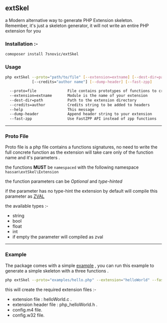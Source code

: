 ## extSkel

a Modern alternative way to generate PHP Extension skeleton.  
Remember, it's just a skeleton generator, it will not write an entire PHP
extension for you

### Installation :-

```sh
comoposer install 7snovic/extSkel
```

### Usage

```sh
php extSkel --proto="path/to/file" [--extension=extname] [--dest-dir=path]
            [--credits="author name"] [--dump-header] [--fast-zpp]

  --proto=file              File contains prototypes of functions to create
  --extension=extname       Module is the name of your extension
  --dest-dir=path           Path to the extension directory
  --credits=author          Credits string to be added to headers
  --help                    This message
  --dump-header             Append header string to your extension
  --fast-zpp                Use FastZPP API instead of zpp functions
```

---

### Proto File

Proto file is a php file contains a functions signatures, no need to write the
full concrete function as the extension will take care only of the function
name and it's parameters .

the functions **MUST** be `namespaced` with the following
namespace `hassan\extSkel\Extension`

the function parameters can be *Optional* and *type-hinted*

if the parameter has no type-hint the extension by default will compile this parameter as [ZVAL](http://www.phpinternalsbook.com/php7/internal_types/zvals.html)

the available types :-

- string
- bool
- float
- int
- if empty the parameter will compiled as zval

---

### Example

The package comes with a simple
[example](https://github.com/7snovic/extSkel/blob/master/examples/hello.php) ,
you can run this example to generate
 a simple skeleton with a three functions .

```sh
php extSkel --proto="examples/hello.php" --extension="helloWorld" --fast-zpp
```

this will create the required extension files :-
- extension file : helloWorld.c .
- extension header file : php_helloWorld.h .
- config.m4 file.
- config.w32 file.
